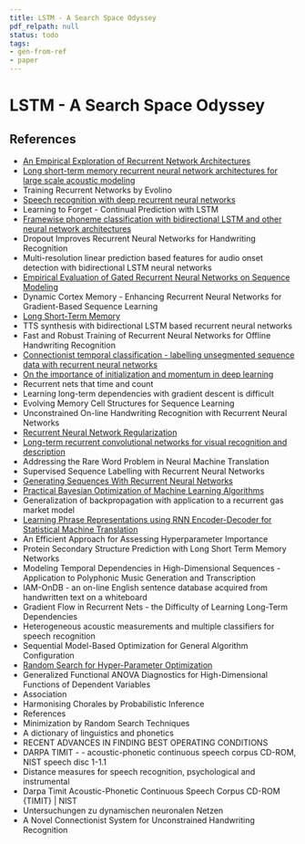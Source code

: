 ```yaml
---
title: LSTM - A Search Space Odyssey
pdf_relpath: null
status: todo
tags:
- gen-from-ref
- paper
---
```


# LSTM - A Search Space Odyssey

## References

- [An Empirical Exploration of Recurrent Network Architectures](./an-empirical-exploration-of-recurrent-network-architectures.md)
- [Long short-term memory recurrent neural network architectures for large scale acoustic modeling](./long-short-term-memory-recurrent-neural-network-architectures-for-large-scale-acoustic-modeling.md)
- Training Recurrent Networks by Evolino
- [Speech recognition with deep recurrent neural networks](./speech-recognition-with-deep-recurrent-neural-networks.md)
- Learning to Forget - Continual Prediction with LSTM
- [Framewise phoneme classification with bidirectional LSTM and other neural network architectures](./framewise-phoneme-classification-with-bidirectional-lstm-and-other-neural-network-architectures.md)
- Dropout Improves Recurrent Neural Networks for Handwriting Recognition
- Multi-resolution linear prediction based features for audio onset detection with bidirectional LSTM neural networks
- [Empirical Evaluation of Gated Recurrent Neural Networks on Sequence Modeling](./empirical-evaluation-of-gated-recurrent-neural-networks-on-sequence-modeling.md)
- Dynamic Cortex Memory - Enhancing Recurrent Neural Networks for Gradient-Based Sequence Learning
- [Long Short-Term Memory](./long-short-term-memory.md)
- TTS synthesis with bidirectional LSTM based recurrent neural networks
- Fast and Robust Training of Recurrent Neural Networks for Offline Handwriting Recognition
- [Connectionist temporal classification - labelling unsegmented sequence data with recurrent neural networks](./connectionist-temporal-classification-labelling-unsegmented-sequence-data-with-recurrent-neural-networks.md)
- [On the importance of initialization and momentum in deep learning](./on-the-importance-of-initialization-and-momentum-in-deep-learning.md)
- Recurrent nets that time and count
- Learning long-term dependencies with gradient descent is difficult
- Evolving Memory Cell Structures for Sequence Learning
- Unconstrained On-line Handwriting Recognition with Recurrent Neural Networks
- [Recurrent Neural Network Regularization](./recurrent-neural-network-regularization.md)
- [Long-term recurrent convolutional networks for visual recognition and description](./long-term-recurrent-convolutional-networks-for-visual-recognition-and-description.md)
- Addressing the Rare Word Problem in Neural Machine Translation
- Supervised Sequence Labelling with Recurrent Neural Networks
- [Generating Sequences With Recurrent Neural Networks](./generating-sequences-with-recurrent-neural-networks.md)
- [Practical Bayesian Optimization of Machine Learning Algorithms](./practical-bayesian-optimization-of-machine-learning-algorithms.md)
- Generalization of backpropagation with application to a recurrent gas market model
- [Learning Phrase Representations using RNN Encoder-Decoder for Statistical Machine Translation](./learning-phrase-representations-using-rnn-encoder-decoder-for-statistical-machine-translation.md)
- An Efficient Approach for Assessing Hyperparameter Importance
- Protein Secondary Structure Prediction with Long Short Term Memory Networks
- Modeling Temporal Dependencies in High-Dimensional Sequences - Application to Polyphonic Music Generation and Transcription
- IAM-OnDB - an on-line English sentence database acquired from handwritten text on a whiteboard
- Gradient Flow in Recurrent Nets - the Difficulty of Learning Long-Term Dependencies
- Heterogeneous acoustic measurements and multiple classifiers for speech recognition
- Sequential Model-Based Optimization for General Algorithm Configuration
- [Random Search for Hyper-Parameter Optimization](./random-search-for-hyper-parameter-optimization.md)
- Generalized Functional ANOVA Diagnostics for High-Dimensional Functions of Dependent Variables
- Association
- Harmonising Chorales by Probabilistic Inference
- References
- Minimization by Random Search Techniques
- A dictionary of linguistics and phonetics
- RECENT ADVANCES IN FINDING BEST OPERATING CONDITIONS
- DARPA TIMIT - - acoustic-phonetic continuous speech corpus CD-ROM, NIST speech disc 1-1.1
- Distance measures for speech recognition, psychological and instrumental
- Darpa Timit Acoustic-Phonetic Continuous Speech Corpus CD-ROM {TIMIT} | NIST
- Untersuchungen zu dynamischen neuronalen Netzen
- A Novel Connectionist System for Unconstrained Handwriting Recognition
